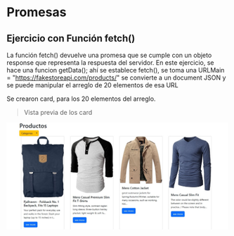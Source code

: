 # Promesas
## Ejercicio con Función fetch()


La función fetch() devuelve una promesa que se cumple con un objeto response que representa la respuesta del servidor. En este ejercicio, se hace una funcion getData(); ahí se establece fetch(), se toma una URLMain = "https://fakestoreapi.com/products/" se convierte a un document JSON y se puede manipular el arreglo de 20 elementos de esa URL

Se crearon card, para los 20 elementos del arreglo. 


> Vista previa de los card

![index](https://raw.githubusercontent.com/LuuOsorio/FetchAPI/refs/heads/main/images/productos.jpg)